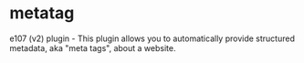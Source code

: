 # metatag
e107 (v2) plugin - This plugin allows you to automatically provide structured metadata, aka "meta tags", about a website.

